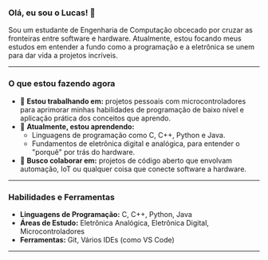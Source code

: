 ### Olá, eu sou o Lucas! 👋

Sou um estudante de Engenharia de Computação obcecado por cruzar as fronteiras entre software e hardware. Atualmente, estou focando meus estudos em entender a fundo como a programação e a eletrônica se unem para dar vida a projetos incríveis.

---

### O que estou fazendo agora

- 🔭 **Estou trabalhando em:** projetos pessoais com microcontroladores para aprimorar minhas habilidades de programação de baixo nível e aplicação prática dos conceitos que aprendo.
- 🌱 **Atualmente, estou aprendendo:**
  - Linguagens de programação como C, C++, Python e Java.
  - Fundamentos de eletrônica digital e analógica, para entender o "porquê" por trás do hardware.
- 👯 **Busco colaborar em:** projetos de código aberto que envolvam automação, IoT ou qualquer coisa que conecte software a hardware.

---

### Habilidades e Ferramentas

- **Linguagens de Programação:** C, C++, Python, Java
- **Áreas de Estudo:** Eletrônica Analógica, Eletrônica Digital, Microcontroladores
- **Ferramentas:** Git, Vários IDEs (como VS Code)

---



